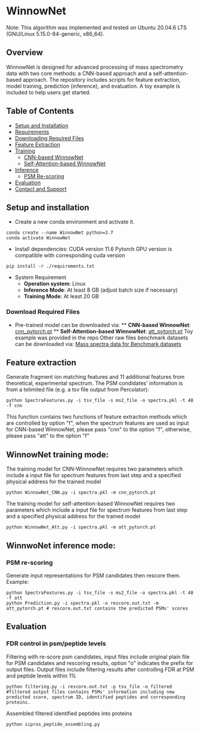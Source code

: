 # WinnowNet
Note: This algorithm was implemented and tested on Ubuntu 20.04.6 LTS (GNU/Linux 5.15.0-84-generic, x86_64).
## Overview
WinnowNet is designed for advanced processing of mass spectrometry data with two core methods: a CNN-based approach and a self-attention-based approach. The repository includes scripts for feature extraction, model training, prediction (inference), and evaluation. A toy example is included to help users get started.

## Table of Contents
- [Setup and Installation](#setup-and-installation)
- [Requirements](#requirements)
- [Downloading Required Files](#downloading-required-files)
- [Feature Extraction](#feature-extraction)
- [Training](#training)
  - [CNN-based WinnowNet](#cnn-based-winnownet)
  - [Self-Attention-based WinnowNet](#self-attention-based-winnownet)
- [Inference](#inference)
  - [PSM Re-scoring](#psm-rescoring)
- [Evaluation](#evaluation)
- [Contact and Support](#contact-and-support)

## Setup and installation
* Create a new conda environment and activate it.
```
conda create --name WinnowNet python=3.7
conda activate WinnowNet
```
* Install dependencies:
CUDA version 11.6
Pytorch GPU version is compatible with corresponding cuda version
```
pip install -r ./requirements.txt
```
* System Requirement
  * **Operation system**: Linux
  * **Inference Mode**: At least 8 GB (adjust batch size if necessary)
  * **Training Mode**: At least 20 GB
### Download Required Files
* Pre-trained model can be downloaded via:
  ** **CNN-based WinnowNet**: [cnn_pytorch.pt](https://figshare.com/articles/dataset/Models/25513531)
  ** **Self-Attention-based WinnowNet**: [att_pytorch.pt](https://figshare.com/articles/dataset/Models/25513531)
Toy example was provided in the repo
Other raw files benchmark datasets can be downloaded via:
[Mass spectra data for Benchmark datasets](https://figshare.com/articles/dataset/Datasets/25511770)

## Feature extraction

Generate fragment ion matching features and 11 additional features from theoretical, experimental spectrum. The PSM condidates' information is from a telimited file (e.g. a tsv file output from Percolator):
```
python SpectraFeatures.py -i tsv_file -s ms2_file -o spectra.pkl -t 48 -f cnn
```
This function contains two functions of feature extraction methods which are controlled by option "f", when the spectrum features are used as input for CNN-based WinnowNet, please pass "cnn" to the option "f", otherwise, please pass "att" to the option "f"
## WinnowNet training mode:
The training model for CNN-WinnowNet requires two parameters which include a input file for spectrum features from last step and a specified physical address for the trained model 
```
python WinnowNet_CNN.py -i spectra.pkl -m cnn_pytorch.pt
```
The training model for self-attention-based WinnowNet requires two parameters which include a input file for spectrum features from last step and a specified physical address for the trained model
```
python WinnowNet_Att.py -i spectra.pkl -m att_pytorch.pt
```
## WinnwoNet inference mode:
### PSM re-scoring
Generate input representations for PSM candidates then rescore them. Example:
```
python SpectraFeatures.py -i tsv_file -s ms2_file -o spectra.pkl -t 48 -f att 
python Prediction.py -i spectra.pkl -o rescore.out.txt -m att_pytorch.pt # rescore.out.txt contains the predicted PSMs' scores 
```

## Evaluation
### FDR control in psm/peptide levels
Filtering with re-score psm candidates, input files include original plain file for PSM candidates and rescoring results, option "o" indicates the prefix for output files. Output files include filtering results after controlling FDR at PSM and peptide levels within 1%
```
python filtering.py -i rescore.out.txt -p tsv_file -o filtered #filtered output files contains PSMs' information including new predicted score, spectrum ID, identified peptides and corresponding proteins.
```
Assembled filtered identified peptides into proteins
```
python sipros_peptide_assembling.py
```
